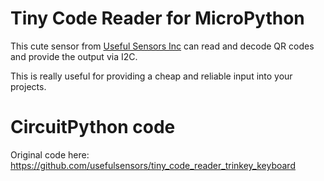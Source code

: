 # Tiny Code Reader for MicroPython

This cute sensor from [Useful Sensors Inc](https://usefulsensors.com) can read and decode QR codes and provide the output via I2C.

This is really useful for providing a cheap and reliable input into your projects.

# CircuitPython code

Original code here:
<https://github.com/usefulsensors/tiny_code_reader_trinkey_keyboard>